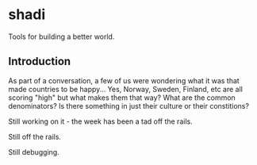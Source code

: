 # shadi  
Tools for building a better world.  

## Introduction  
As part of a conversation, a few of us were wondering what it was that made countries to be happy...  Yes, Norway, Sweden, Finland, etc are all scoring "high" but what makes them that way?  What are the common denominators?  Is there something in just their culture or their constitions?  

Still working on it - the week has been a tad off the rails.  

Still off the rails.

Still debugging.
